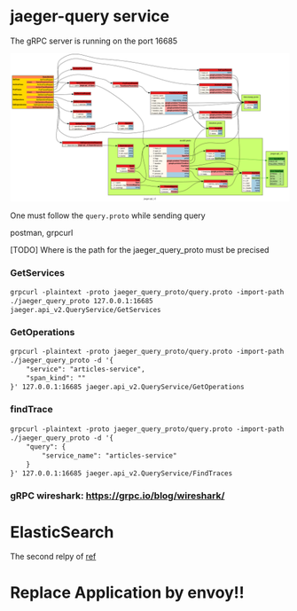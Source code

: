 # jaeger-query service 

The gRPC server is running on the port 16685

![gRPC query](./jaeger-lab/images/query_simplified.png)


One must follow the `query.proto` while sending query 

postman, grpcurl

[TODO] Where is the path for the jaeger_query_proto must be precised 

### GetServices
```
grpcurl -plaintext -proto jaeger_query_proto/query.proto -import-path ./jaeger_query_proto 127.0.0.1:16685 jaeger.api_v2.QueryService/GetServices
```

### GetOperations
```
grpcurl -plaintext -proto jaeger_query_proto/query.proto -import-path ./jaeger_query_proto -d '{
    "service": "articles-service",
    "span_kind": ""
}' 127.0.0.1:16685 jaeger.api_v2.QueryService/GetOperations
```

### findTrace
```
grpcurl -plaintext -proto jaeger_query_proto/query.proto -import-path ./jaeger_query_proto -d '{ 
    "query": {
        "service_name": "articles-service"
    }
}' 127.0.0.1:16685 jaeger.api_v2.QueryService/FindTraces 
```
### gRPC wireshark: https://grpc.io/blog/wireshark/ 

# ElasticSearch 
The second relpy of [ref](https://stackoverflow.com/questions/51785812/how-to-configure-jaeger-with-elasticsearch)

# Replace Application by envoy!! 


